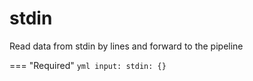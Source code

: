 # stdin
Read data from stdin by lines and forward to the pipeline

=== "Required"
    ```yml
    input:
        stdin: {}
    ```